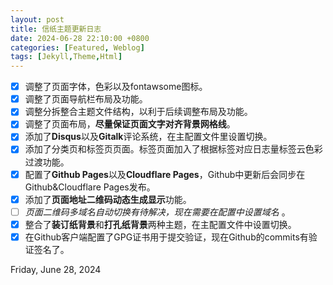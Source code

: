 ```yaml
---
layout: post
title: 信纸主题更新日志  
date: 2024-06-28 22:10:00 +0800 
categories: [Featured, Weblog]
tags: [Jekyll,Theme,Html]
---
```

- [x] 调整了页面字体，色彩以及fontawsome图标。   
- [x] 调整了页面导航栏布局及功能。
- [x] 调整分拆整合主题文件结构，以利于后续调整布局及功能。   
- [x] 调整了页面布局，**尽量保证页面文字对齐背景网格线**。   
- [x] 添加了**Disqus**以及**Gitalk**评论系统，在主配置文件里设置切换。   
- [x] 添加了分类页和标签页页面。标签页面加入了根据标签对应日志量标签云色彩过渡功能。   
- [x] 配置了**Github Pages**以及**Cloudflare Pages**，Github中更新后会同步在Github&Cloudflare Pages发布。
- [x] 添加了**页面地址二维码动态生成显示**功能。   
- [ ] *页面二维码多域名自动切换有待解决，现在需要在配置中设置域名* 。    
- [x] 整合了**装订纸背景**和**打孔纸背景**两种主题，在主配置文件中设置切换。  
- [x] 在Github客户端配置了GPG证书用于提交验证，现在Github的commits有验证签名了。 
   
Friday, June 28, 2024